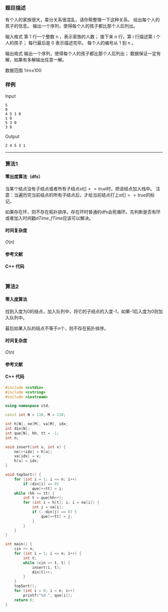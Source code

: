 ### 题目描述

有个人的家族很大，辈分关系很混乱，请你帮整理一下这种关系。
给出每个人的孩子的信息。
输出一个序列，使得每个人的孩子都比那个人后列出。

输入格式
第  1  行一个整数  n ，表示家族的人数；
接下来  n  行，第  i  行描述第  i  个人的孩子；
每行最后是  0  表示描述完毕。
每个人的编号从  1  到  n 。

输出格式
输出一个序列，使得每个人的孩子都比那个人后列出；
数据保证一定有解，如果有多解输出任意一解。

数据范围
1≤n≤100

### 样例

Input

```
5
0
4 5 1 0
1 0
5 3 0
3 0
```

Output

```
2 4 5 3 1
```

----------

### 算法1
#### 零出度算法（dfs）

当某个结点没有子结点或者所有子结点$st[] == true$时，把该结点加入栈中。
注意：当遍历完当前结点的所有子结点后，才给当前结点打上$st[] == true$的标记。

如果存在环，则不存在拓扑排序。存在环时普通的dfs会死循环。先判断是否有环或者加入时间戳$dTime, fTime$应该可以解决。

#### 时间复杂度

$O(n)$

#### 参考文献

#### C++ 代码

``` cpp

```

### 算法2
#### 零入度算法

找到入度为0的结点，加入队列中，将它的子结点的入度-1，如果-1后入度为0则加入队列中。

最后如果入队的结点不等于$n$个，则不存在拓扑排序。

#### 时间复杂度

$O(n)$

#### 参考文献

#### C++ 代码

``` cpp
#include <cstdio>
#include <cstring>
#include <iostream>

using namespace std;

const int N = 110, M = 210;

int h[N], ne[M], va[M], idx;
int din[N];
int que[N], hh, tt = -1;
int n;

void insert(int u, int v) {
    ne[++idx] = h[u];
    va[idx] = v;
    h[u] = idx;
}

void topSort() {
    for (int i = 1; i <= n; i++)
        if (din[i] == 0)
            que[++tt] = i;
    while (hh <= tt) {
        int t = que[hh++];
        for (int i = h[t]; i; i = ne[i]) {
            int j = va[i];
            if (--din[j] == 0) {
                que[++tt] = j;
            }
        }
    }
}

int main() {
    cin >> n;
    for (int i = 1; i <= n; i++) {
        int t;
        while (cin >> t, t) {
            insert(i, t);
            din[t]++;
        }
    }
    topSort();
    for (int i = 0; i < n; i++)
        printf("%d ", que[i]);
    return 0;
}
```